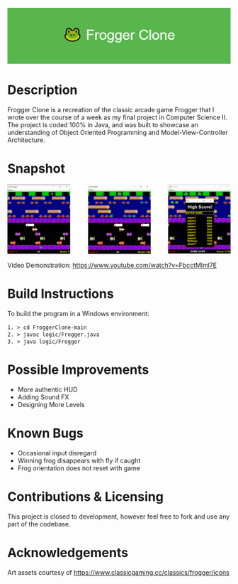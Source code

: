 ![plot](./readme_assets/project_banner.png)
# Description
Frogger Clone is a recreation of the classic arcade game Frogger that I wrote over the course of a week as my final project in Computer Science II. The project is coded 100% in Java, and was built to showcase an understanding of Object Oriented Programming and Model-View-Controller Architecture.

# Snapshot
![demo](./readme_assets/snapshot1.png)

Video Demonstration: https://www.youtube.com/watch?v=FbcctMlml7E

# Build Instructions
To build the program in a Windows environment:
```
1. > cd FroggerClone-main
2. > javac logic/Frogger.java
3. > java logic/Frogger
```

# Possible Improvements
* More authentic HUD
* Adding Sound FX
* Designing More Levels

# Known Bugs
* Occasional input disregard
* Winning frog disappears with fly if caught
* Frog orientation does not reset with game

# Contributions & Licensing
This project is closed to development, however feel free to fork and use any part of the codebase.

# Acknowledgements
Art assets courtesy of https://www.classicgaming.cc/classics/frogger/icons 